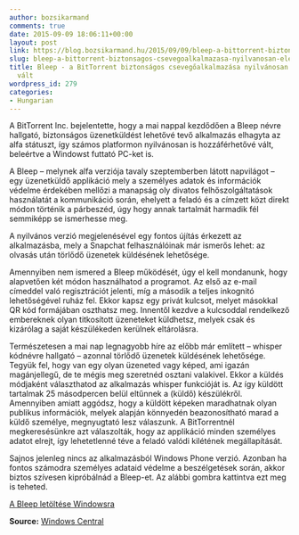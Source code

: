 ```yaml
---
author: bozsikarmand
comments: true
date: 2015-09-09 18:06:11+00:00
layout: post
link: https://blog.bozsikarmand.hu/2015/09/09/bleep-a-bittorrent-biztonsagos-csevegoalkalmazasa-nyilvanosan-elerhetove-valt/
slug: bleep-a-bittorrent-biztonsagos-csevegoalkalmazasa-nyilvanosan-elerhetove-valt
title: Bleep - a BitTorrent biztonságos csevegőalkalmazása nyilvánosan elérhetővé
  vált
wordpress_id: 279
categories:
- Hungarian
---
```




A BitTorrent Inc. bejelentette, hogy a mai nappal kezdődően a Bleep névre hallgató, biztonságos üzenetküldést lehetővé tevő alkalmazás elhagyta az alfa státuszt, így számos platformon nyilvánosan is hozzáférhetővé vált, beleértve a Windowst futtató PC-ket is.

A Bleep – melynek alfa verziója tavaly szeptemberben látott napvilágot – egy üzenetküldő applikáció mely a személyes adatok és információk védelme érdekében mellőzi a manapság oly divatos felhőszolgáltatások használatát a kommunikáció során, ehelyett a feladó és a címzett közt direkt módon történik a párbeszéd, úgy hogy annak tartalmát harmadik fél semmiképp se ismerhesse meg.

A nyilvános verzió megjelenésével egy fontos újítás érkezett az alkalmazásba, mely a Snapchat felhasználóinak már ismerős lehet: az olvasás után törlődő üzenetek küldésének lehetősége.

Amennyiben nem ismered a Bleep működését, úgy el kell mondanunk, hogy alapvetően két módon használhatod a programot. Az első az e-mail címeddel való regisztrációt jelenti, míg a második a teljes inkognitó lehetőségével ruház fel. Ekkor kapsz egy privát kulcsot, melyet másokkal QR kód formájában oszthatsz meg. Innentől kezdve a kulcsoddal rendelkező embereknek olyan titkosított üzeneteket küldhetsz, melyek csak és kizárólag a saját készülékeden kerülnek eltárolásra.

Természetesen a mai nap legnagyobb híre az előbb már említett – whisper kódnévre hallgató – azonnal törlődő üzenetek küldésének lehetősége. Tegyük fel, hogy van egy olyan üzeneted vagy képed, ami igazán magánjellegű, de te mégis meg szeretnéd osztani valakivel. Ekkor a küldés módjaként választhatod az alkalmazás whisper funkcióját is. Az így küldött tartalmak 25 másodpercen belül eltűnnek a (küldő) készülékről. Amennyiben amiatt aggódsz, hogy a küldött képeken maradhatnak olyan publikus információk, melyek alapján könnyedén beazonosítható marad a küldő személye, megnyugtató lesz válaszunk. A BitTorrentnél megkeresésünkre azt válaszolták, hogy az applikáció minden személyes adatot elrejt, így lehetetlenné téve a feladó valódi kilétének megállapítását.

Sajnos jelenleg nincs az alkalmazásból Windows Phone verzió. Azonban ha fontos számodra személyes adataid védelme a beszélgetések során, akkor biztos szívesen kipróbálnád a Bleep-et. Az alábbi gombra kattintva ezt meg is teheted.

<a href="http://www.bleep.pm/" title="bleep" target="_blank">A Bleep letöltése Windowsra</a>

__Source:__ [Windows Central](http://www.windowscentral.com/bittorrents-secure-messenger-bleep-gets-public-release-and-adds-ephemeral-messaging)
